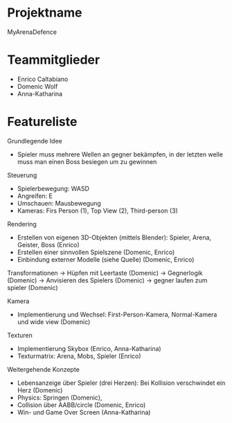 # Projektname

MyArenaDefence



# Teammitglieder

- Enrico Caltabiano
- Domenic Wolf
- Anna-Katharina



# Featureliste

Grundlegende Idee
- Spieler muss mehrere Wellen an gegner bekämpfen, in der letzten welle muss man einen Boss besiegen um zu gewinnen

Steuerung
- Spielerbewegung: WASD
- Angreifen: E
- Umschauen: Mausbewegung
- Kameras: Firs Person (1), Top View (2), Third-person (3)

Rendering
- Erstellen von eigenen 3D-Objekten (mittels Blender): Spieler, Arena, Geister, Boss (Enrico)
- Erstellen einer sinnvollen Spielszene (Domenic, Enrico)
- Einbindung externer Modelle (siehe Quelle) (Domenic, Enrico)

Transformationen
-> Hüpfen mit Leertaste (Domenic)
-> Gegnerlogik (Domenic)
-> Anvisieren des Spielers (Domenic)
-> gegner laufen zum spieler (Domenic)

Kamera
- Implementierung und Wechsel: First-Person-Kamera, Normal-Kamera und wide view (Domenic)

Texturen
- Implementierung Skybox (Enrico, Anna-Katharina)
- Texturmatrix: Arena, Mobs, Spieler (Enrico)

Weitergehende Konzepte
- Lebensanzeige über Spieler (drei Herzen): Bei Kollision verschwindet ein Herz (Domenic)
- Physics: Springen  (Domenic), 
- Collision über AABB/circle (Domenic, Enrico)
- Win- und Game Over Screen (Anna-Katharina)


